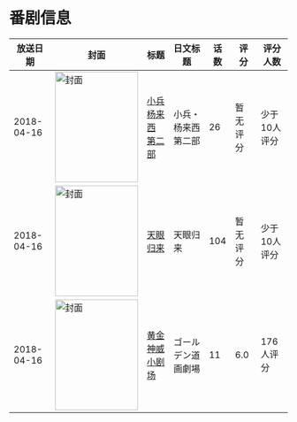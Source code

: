 # 番剧信息

|放送日期|封面|标题|日文标题|话数|评分|评分人数|
|---|---|---|---|---|---|---|
|2018-04-16|<img src="//lain.bgm.tv/pic/cover/c/6e/20/242963_LZT8M.jpg" alt="封面" style="width:150px;height:200px;object-fit:cover;">|[小兵杨来西 第二部](https://bangumi.tv/subject/242963)|小兵・杨来西 第二部|26|暂无评分|少于10人评分|
|2018-04-16|<img src="//lain.bgm.tv/pic/cover/c/14/e2/243034_QXP3m.jpg" alt="封面" style="width:150px;height:200px;object-fit:cover;">|[天眼归来](https://bangumi.tv/subject/243034)|天眼归来|104|暂无评分|少于10人评分|
|2018-04-16|<img src="//lain.bgm.tv/pic/cover/c/e1/36/243097_X8qPp.jpg" alt="封面" style="width:150px;height:200px;object-fit:cover;">|[黄金神威 小剧场](https://bangumi.tv/subject/243097)|ゴールデン道画劇場|11|6.0|176人评分|
